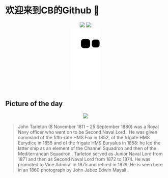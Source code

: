 
# 欢迎来到CB的Github 👋

<div align="center">
  <img height="137px" src="https://github-readme-stats.vercel.app/api?username=SuperCB&show_icons=true&theme=radical" />
  <img height="137px" src="https://github-readme-stats.vercel.app/api/top-langs/?username=SuperCB&hide_title=true&hide_border=true&layout=compact&langs_count=6&text_color=000&icon_color=fff" />
</div>


<div align="center">
    <img src="./contribution-snake/github-contribution-grid-snake.svg" />
</div>



## Picture of the day
<div align="center">
  <img width=400px src="https://upload.wikimedia.org/wikipedia/commons/thumb/3/36/Captain_John_W._Tarleton_by_John_Jabez_Edwin_Mayall.jpg/480px-Captain_John_W._Tarleton_by_John_Jabez_Edwin_Mayall.jpg" />
</div>

>John Tarleton  (8 November 1811 – 25 September 1880) was a  Royal Navy  officer who went on to be  Second Naval Lord . He was given command of the  fifth-rate   HMS  Fox  in 1852, of the  frigate   HMS  Eurydice  in 1855 and of the frigate  HMS  Euryalus  in 1858: he led the latter ship as an element of the  Channel Squadron  and then of the  Mediterranean Squadron . Tarleton served as  Junior Naval Lord  from 1871 and then as Second Naval Lord from 1872 to 1874. He was promoted to  Vice Admiral  in 1875 and retired in 1879. He is seen here in an 1860 photograph by  John Jabez Edwin Mayall .


